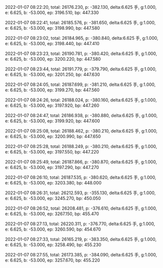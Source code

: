 2022-01-07 08:22:20, total: 26176.230, p: -382.130, delta:6.625 手, g:1.000, e: 6.625, b: -53.000, ep: 3196.510, bp: 447.330

2022-01-07 08:22:41, total: 26185.576, p: -381.650, delta:6.625 手, g:1.000, e: 6.625, b: -53.000, ep: 3198.990, bp: 447.580

2022-01-07 08:23:02, total: 26184.965, p: -380.840, delta:6.625 手, g:1.000, e: 6.625, b: -53.000, ep: 3198.440, bp: 447.410

2022-01-07 08:23:23, total: 26190.781, p: -380.420, delta:6.625 手, g:1.000, e: 6.625, b: -53.000, ep: 3200.220, bp: 447.580

2022-01-07 08:23:44, total: 26191.779, p: -379.790, delta:6.625 手, g:1.000, e: 6.625, b: -53.000, ep: 3201.250, bp: 447.630

2022-01-07 08:24:05, total: 26187.699, p: -381.210, delta:6.625 手, g:1.000, e: 6.625, b: -53.000, ep: 3199.270, bp: 447.560

2022-01-07 08:24:26, total: 26188.024, p: -380.160, delta:6.625 手, g:1.000, e: 6.625, b: -53.000, ep: 3197.920, bp: 447.260

2022-01-07 08:24:47, total: 26186.938, p: -380.880, delta:6.625 手, g:1.000, e: 6.625, b: -53.000, ep: 3199.920, bp: 447.600

2022-01-07 08:25:08, total: 26188.462, p: -380.210, delta:6.625 手, g:1.000, e: 6.625, b: -53.000, ep: 3200.990, bp: 447.650

2022-01-07 08:25:28, total: 26188.249, p: -380.210, delta:6.625 手, g:1.000, e: 6.625, b: -53.000, ep: 3197.550, bp: 447.220

2022-01-07 08:25:49, total: 26187.866, p: -380.870, delta:6.625 手, g:1.000, e: 6.625, b: -53.000, ep: 3197.290, bp: 447.270

2022-01-07 08:26:10, total: 26187.535, p: -380.620, delta:6.625 手, g:1.000, e: 6.625, b: -53.000, ep: 3203.380, bp: 448.000

2022-01-07 08:26:31, total: 26212.593, p: -355.130, delta:6.625 手, g:1.000, e: 6.625, b: -53.000, ep: 3245.270, bp: 450.050

2022-01-07 08:26:52, total: 26208.481, p: -376.610, delta:6.625 手, g:1.000, e: 6.625, b: -53.000, ep: 3267.150, bp: 455.470

2022-01-07 08:27:13, total: 26220.311, p: -376.770, delta:6.625 手, g:1.000, e: 6.625, b: -53.000, ep: 3260.590, bp: 454.670

2022-01-07 08:27:33, total: 26165.219, p: -383.350, delta:6.625 手, g:1.000, e: 6.625, b: -53.000, ep: 3258.490, bp: 455.230

2022-01-07 08:27:55, total: 26173.385, p: -384.090, delta:6.625 手, g:1.000, e: 6.625, b: -53.000, ep: 3257.670, bp: 455.220